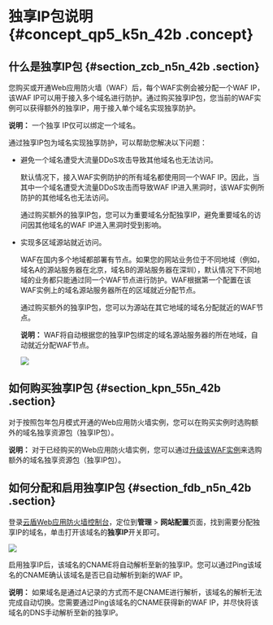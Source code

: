 # 独享IP包说明 {#concept_qp5_k5n_42b .concept}

## 什么是独享IP包 {#section_zcb_n5n_42b .section}

您购买或开通Web应用防火墙（WAF）后，每个WAF实例会被分配一个WAF IP，该WAF IP可以用于接入多个域名进行防护。通过购买独享IP包，您当前的WAF实例可以获得额外的独享IP，用于接入单个域名实现独享防护。

**说明：** 一个独享 IP仅可以绑定一个域名。

通过独享IP包为域名实现独享防护，可以帮助您解决以下问题：

-   避免一个域名遭受大流量DDoS攻击导致其他域名也无法访问。

    默认情况下，接入WAF实例防护的所有域名都使用同一个WAF IP。因此，当其中一个域名遭受大流量DDoS攻击而导致WAF IP进入黑洞时，该WAF实例所防护的其他域名也无法访问。

    通过购买额外的独享IP包，您可以为重要域名分配独享IP，避免重要域名的访问因其他域名的WAF IP进入黑洞时受到影响。

-   实现多区域源站就近访问。

    WAF在国内多个地域都部署有节点。如果您的网站业务位于不同地域（例如，域名A的源站服务器在北京，域名B的源站服务器在深圳），默认情况下不同地域的业务都只能通过同一个WAF节点进行防护。WAF根据第一个配置在该WAF实例上的域名源站服务器所在的区域就近分配节点。

    通过购买额外的独享IP包，您可以为源站在其它地域的域名分配就近的WAF节点。

    **说明：** WAF将自动根据您的独享IP包绑定的域名源站服务器的所在地域，自动就近分配WAF节点。

    ![](http://static-aliyun-doc.oss-cn-hangzhou.aliyuncs.com/assets/img/15542/15331808177432_zh-CN.png)


## 如何购买独享IP包 {#section_kpn_55n_42b .section}

对于按照包年包月模式开通的Web应用防火墙实例，您可以在购买实例时选购额外的域名独享资源包（独享IP包）。

**说明：** 对于已经购买的Web应用防火墙实例，您可以通过[升级该WAF实例](intl.zh-CN/产品定价/续费与升级.md#ol_ut4_hdn_42b)来选购额外的域名独享资源包（独享IP包）。

## 如何分配和启用独享IP包 {#section_fdb_n5n_42b .section}

登录[云盾Web应用防火墙控制台](https://yundun.console.aliyun.com/?p=waf)，定位到**管理** \> **网站配置**页面，找到需要分配独享IP的域名，单击打开该域名的**独享IP**开关即可。

![](http://static-aliyun-doc.oss-cn-hangzhou.aliyuncs.com/assets/img/15542/15331808177433_zh-CN.png)

启用独享IP后，该域名的CNAME将自动解析至新的独享IP。您可以通过Ping该域名的CNAME确认该域名是否已自动解析到新的WAF IP。

**说明：** 如果域名是通过A记录的方式而不是CNAME进行解析，该域名的解析无法完成自动切换。您需要通过Ping该域名的CNAME获得新的WAF IP，并尽快将该域名的DNS手动解析至新的独享IP。


